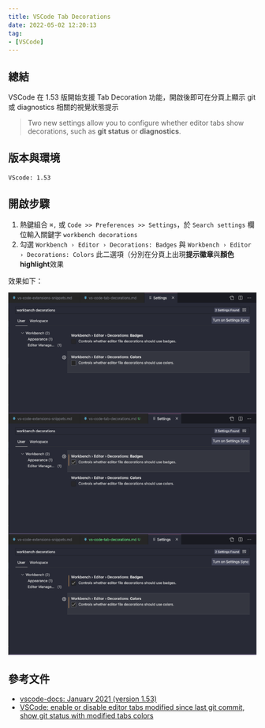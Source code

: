 ```yaml
---
title: VSCode Tab Decorations
date: 2022-05-02 12:20:13
tag:
- [VSCode]
---
```


## 總結

VSCode 在 1.53 版開始支援 Tab Decoration 功能，開啟後即可在分頁上顯示 git 或 diagnostics 相關的視覺狀態提示

> Two new settings allow you to configure whether editor tabs show decorations, such as **git status** or **diagnostics**.

## 版本與環境

```
VScode: 1.53
```

## 開啟步驟

1. 熱鍵組合 `⌘,` 或 `Code >> Preferences >> Settings`，於 `Search settings` 欄位輸入關鍵字 `workbench decorations`
1. 勾選 `Workbench › Editor › Decorations: Badges` 與 `Workbench › Editor › Decorations: Colors` 此二選項（分別在分頁上出現**提示徽章**與**顏色 highlight**效果

效果如下：

![demo](/2022/vs-code-tab-decorations/demo.png)

## 參考文件

- [vscode-docs: January 2021 (version 1.53)](https://github.com/microsoft/vscode-docs/blob/vnext/release-notes/v1_53.md#tab-decorations)
- [VSCode: enable or disable editor tabs modified since last git commit, show git status with modified tabs colors](https://stackoverflow.com/questions/58377383/vscode-enable-or-disable-editor-tabs-modified-since-last-git-commit-show-git-s)
